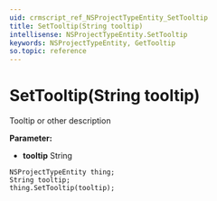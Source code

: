 ```yaml
---
uid: crmscript_ref_NSProjectTypeEntity_SetTooltip
title: SetTooltip(String tooltip)
intellisense: NSProjectTypeEntity.SetTooltip
keywords: NSProjectTypeEntity, GetTooltip
so.topic: reference
---
```


# SetTooltip(String tooltip)

Tooltip or other description

**Parameter:** 
* **tooltip** String

```crmscript
NSProjectTypeEntity thing;
String tooltip;
thing.SetTooltip(tooltip);
```

